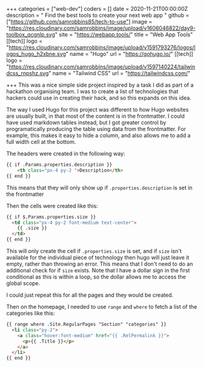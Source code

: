 +++
categories = ["web-dev"]
coders = []
date = 2020-11-21T00:00:00Z
description = " Find the best tools to create your next web app "
github = ["https://github.com/samrobbins85/tech-to-use"]
image = "https://res.cloudinary.com/samrobbins/image/upload/v1606046822/day9-toolbox_qcgnlp.svg"
site = "https://webapp.tools/"
title = "Web App Tools"
[[tech]]
logo = "https://res.cloudinary.com/samrobbins/image/upload/v1591793276/logos/logos_hugo_h2xbne.svg"
name = "Hugo"
url = "https://gohugo.io/"
[[tech]]
logo = "https://res.cloudinary.com/samrobbins/image/upload/v1597140224/tailwindcss_rnpshz.svg"
name = "Tailwind CSS"
url = "https://tailwindcss.com/"

+++
This was a nice simple side project inspired by a task I did as part of a hackathon organising team. I was to create a list of technologies that hackers could use in creating their hack, and so this expands on this idea.

The way I used Hugo for this project was different to how Hugo websites are usually built, in that most of the content is in the frontmatter. I could have used markdown tables instead, but I got greater control by programatically producing the table using data from the frontmatter. For example, this makes it easy to hide a column, and also allows me to add a full width cell at the bottom.

The headers were created in the following way:

```html
{{ if .Params.properties.description }}
	<th class="px-4 py-2 ">Description</th>
{{ end }}
```

This means that they will only show up if `.properties.description` is set in the frontmatter

Then the cells were created like this:

```html
{{ if $.Params.properties.size }}
  <td class="px-4 py-2 font-medium text-center">
    {{ .size }}
  </td>
{{ end }}
```

This will only create the cell if `.properties.size` is set, and if `size` isn't available for the individual piece of technology then hugo will just leave it empty, rather than throwing an error. This means that I don't need to do an additional check for if `size` exists. Note that I have a dollar sign in the first conditional as this is within a loop, so the dollar allows me to access the global scope.

I could just repeat this for all the pages and they would be created.

Then on the homepage, I needed to use `range` and `where` to fetch a list of the categories like this:

```html
{{ range where .Site.RegularPages "Section" "categories" }}
  <li class="py-2">
    <a class="hover:font-medium" href="{{ .RelPermalink }}">
      <p>{{ .Title }}</p>
    </a>
  </li>
{{ end }}
```
